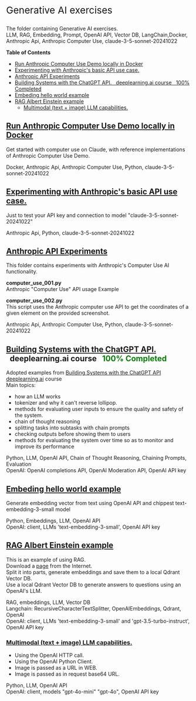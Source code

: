 <p style="font-size: 26px;"> Generative AI exercises </p>

The folder containing Generative AI exercises.\
LLM, RAG, Embedding, Prompt, OpenAI API, Vector DB, LangChain,Docker, Anthropic Api, Anthropic Computer Use, claude-3-5-sonnet-20241022


**Table of Contents**

- [Run Anthropic Computer Use Demo locally in Docker](#run-anthropic-computer-use-demo-locally-in-docker)
- [Experimenting with Anthropic's basic API use case.](#experimenting-with-anthropics-basic-api-use-case)
- [Anthropic API Experiments](#anthropic-api-experiments)
- [Building Systems with the ChatGPT API.   deeplearning.ai course   100% Completed](#building-systems-with-the-chatgpt-api-deeplearningai-course-100-completed)
- [Embeding hello world example](#embeding-hello-world-example)
- [RAG Albert Einstein example](#rag-albert-einstein-example)
  - [Multimodal (text + image) LLM capabilities.](#multimodal-text--image-llm-capabilities)


## [Run Anthropic Computer Use Demo locally in Docker](anthropic_computer_use_docker/README.md)
Get started with computer use on Claude, with reference implementations of Anthropic Computer Use Demo.

Docker, Anthropic Api, Anthropic Computer Use, Python, claude-3-5-sonnet-20241022

## [Experimenting with Anthropic's basic API use case.](anthropic_API_hello_world/README.md)
Just to test your API key and connection to model "claude-3-5-sonnet-20241022"

Anthropic Api,  Python, claude-3-5-sonnet-20241022


## [Anthropic API Experiments](anthropic_computer_use_api/README.md)
This folder contains experiments with Anthropic's Computer Use AI functionality.

**computer_use_001.py**\
Anthropic "Computer Use" API usage Example

**computer_use_002.py**\
This script uses the Anthropic computer use API to get the coordinates of a given element on the provided screenshot.

Anthropic Api, Anthropic Computer Use, Python, claude-3-5-sonnet-20241022

## [Building Systems with the ChatGPT API.](deeplearning_01/README.md) &nbsp;&nbsp;deeplearning.ai course &nbsp;&nbsp;<span style="color: green;">100% Completed</span>
Adopted examples from [Building Systems with the ChatGPT API](https://learn.deeplearning.ai/courses/chatgpt-building-system/) 
[deeplearning.ai](https://learn.deeplearning.ai) course\
Main topics:
- how an LLM works
- tokenizer and why it can't reverse lollipop.
- methods for evaluating user inputs to ensure the quality and safety of the system.
- chain of thought reasoning 
- splitting tasks into subtasks with chain prompts
- checking outputs before showing them to users
- methods for evaluating the system over time so as to monitor and improve its performance

Python, LLM, OpenAI API, Chain of Thought Reasoning, Chaining Prompts, Evaluation\
OpenAI: OpenAI completions API, OpenAI Moderation API,  OpenAI API key

## [Embeding hello world example](embeding_hello_world/README.md)

Generate embedding vector from text using OpenAI API and chippest text-embedding-3-small model

Python, Embeddings, LLM, OpenAI API\
OpenAI: client, LLMs 'text-embedding-3-small', OpenAI API key


## [RAG Albert Einstein example](rag_albert_einstein/README.md)

This is an example of using RAG.\
Download a [page](https://www.biography.com/scientists/albert-einstein) from the Internet.\
Split it into parts, generate embeddings and save them to a local Qdrant Vector DB.\
Use a local Qdrant Vector DB to generate answers to questions using an OpenAI's LLM.

RAG, embeddings, LLM, Vector DB\
Langchain: RecursiveCharacterTextSplitter, OpenAIEmbeddings, Qdrant, OpenAI\
OpenAI: client, LLMs 'text-embedding-3-small' and 'gpt-3.5-turbo-instruct', OpenAI API key

### [Multimodal \(text + image\) LLM capabilities.](text_and_image/README.md)

- Using the OpenAI HTTP call.
- Using the OpenAI Python Client. 
- Image is passed as a URL in WEB.
- Image is passed as in request base64 URL.

Python, LLM, OpenAI API\
OpenAI: client, models  "gpt-4o-mini" "gpt-4o", OpenAI API key
